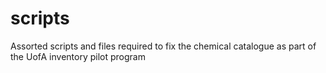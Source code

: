 # scripts
Assorted scripts and files required to fix the chemical catalogue as part of the UofA inventory pilot program
